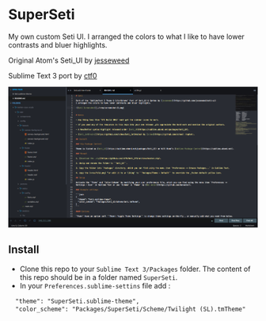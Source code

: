 # SuperSeti

My own custom Seti UI. I arranged the colors to what I like to have lower contrasts and bluer highlights.

Original Atom's Seti_UI by [jesseweed](https://github.com/jesseweed/seti-ui)

Sublime Text 3 port by [ctf0](https://github.com/ctf0/Seti_ST3)


![Seti Screenshot](./+res/screenshot-3.png)


## Install

* Clone this repo to your `Sublime Text 3/Packages` folder. The content of this repo should be in a folder named `SuperSeti`.
* In your `Preferences.sublime-settins` file add :
```
  "theme": "SuperSeti.sublime-theme",
  "color_scheme": "Packages/SuperSeti/Scheme/Twilight (SL).tmTheme"
```
